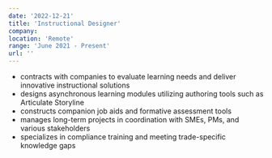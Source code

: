 ```yaml
---
date: '2022-12-21'
title: 'Instructional Designer'
company:
location: 'Remote'
range: 'June 2021 - Present'
url: ''
---
```


- contracts with companies to evaluate learning needs and deliver innovative instructional solutions
- designs asynchronous learning modules utilizing authoring tools such as Articulate Storyline
- constructs companion job aids and formative assessment tools
- manages long-term projects in coordination with SMEs, PMs, and various stakeholders
- specializes in compliance training and meeting trade-specific knowledge gaps
